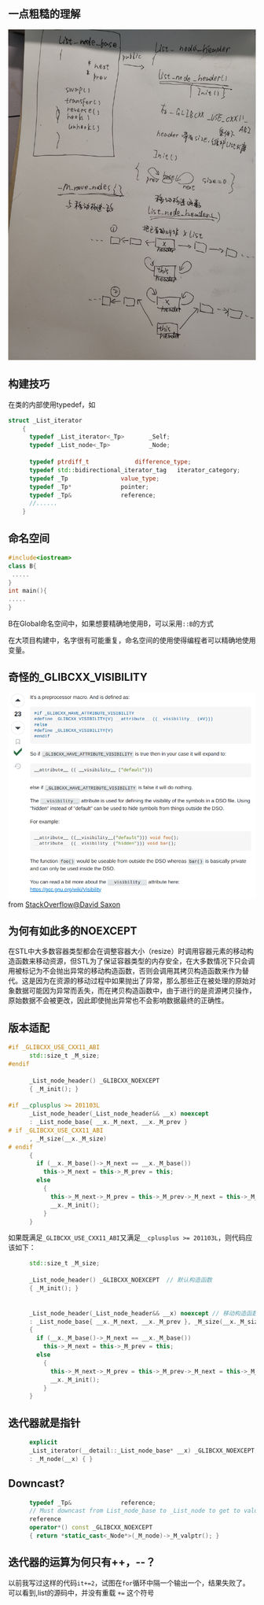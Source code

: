 ## 一点粗糙的理解
![.](../img/list1.jpg)

## 构建技巧
在类的内部使用typedef，如
```cpp
struct _List_iterator
    {
      typedef _List_iterator<_Tp>		_Self;
      typedef _List_node<_Tp>			_Node;

      typedef ptrdiff_t				difference_type;
      typedef std::bidirectional_iterator_tag	iterator_category;
      typedef _Tp				value_type;
      typedef _Tp*				pointer;
      typedef _Tp&				reference;
      //......
    }
```


## 命名空间
```cpp
#include<iostream>
class B{
 .....
}
int main(){
.....
}
```
B在Global命名空间中，如果想要精确地使用B，可以采用`::B`的方式

在大项目构建中，名字很有可能重复，命名空间的使用使得编程者可以精确地使用变量。


## 奇怪的_GLIBCXX_VISIBILITY
![.](../img/_GLIBCXX.jpg)
from [StackOverflow@David Saxon](https://stackoverflow.com/questions/29270208/what-is-glibcxx-visibility)


## 为何有如此多的NOEXCEPT
在STL中大多数容器类型都会在调整容器大小（resize）时调用容器元素的移动构造函数来移动资源，但STL为了保证容器类型的内存安全，在大多数情况下只会调用被标记为不会抛出异常的移动构造函数，否则会调用其拷贝构造函数来作为替代。这是因为在资源的移动过程中如果抛出了异常，那么那些正在被处理的原始对象数据可能因为异常而丢失，而在拷贝构造函数中，由于进行的是资源拷贝操作，原始数据不会被更改，因此即使抛出异常也不会影响数据最终的正确性。


## 版本适配

```cpp
#if _GLIBCXX_USE_CXX11_ABI
      std::size_t _M_size;
#endif

      _List_node_header() _GLIBCXX_NOEXCEPT
      { _M_init(); }

#if __cplusplus >= 201103L
      _List_node_header(_List_node_header&& __x) noexcept
      : _List_node_base{ __x._M_next, __x._M_prev }
# if _GLIBCXX_USE_CXX11_ABI
      , _M_size(__x._M_size)
# endif
      {
		if (__x._M_base()->_M_next == __x._M_base())
		  this->_M_next = this->_M_prev = this;
		else
		  {
		    this->_M_next->_M_prev = this->_M_prev->_M_next = this->_M_base();
		    __x._M_init();
		  }
	  }
```

如果既满足`_GLIBCXX_USE_CXX11_ABI`又满足`__cplusplus >= 201103L`，则代码应该如下：
```cpp
      std::size_t _M_size;

      _List_node_header() _GLIBCXX_NOEXCEPT  // 默认构造函数
      { _M_init(); } 


      _List_node_header(_List_node_header&& __x) noexcept // 移动构造函数
      : _List_node_base{ __x._M_next, __x._M_prev }, _M_size(__x._M_size)
      {
		if (__x._M_base()->_M_next == __x._M_base())
		  this->_M_next = this->_M_prev = this;
		else
		  {
		    this->_M_next->_M_prev = this->_M_prev->_M_next = this->_M_base();
		    __x._M_init();
		  }
	  }
```


## 迭代器就是指针
```cpp
      explicit
      _List_iterator(__detail::_List_node_base* __x) _GLIBCXX_NOEXCEPT
      : _M_node(__x) { }
```

## Downcast?
```cpp
      typedef _Tp&				reference;
      // Must downcast from List_node_base to _List_node to get to value.
      reference
      operator*() const _GLIBCXX_NOEXCEPT
      { return *static_cast<_Node*>(_M_node)->_M_valptr(); }      
```

## 迭代器的运算为何只有++，--？
以前我写过这样的代码`it+=2`，试图在`for`循环中隔一个输出一个，结果失败了。
可以看到,list的源码中，并没有重载 `+=` 这个符号

